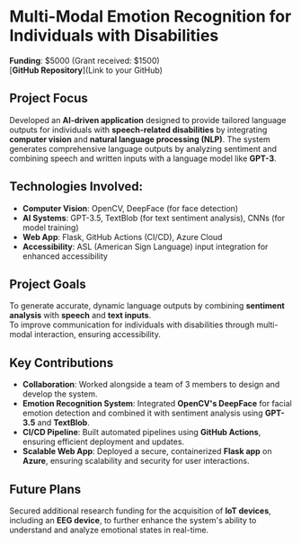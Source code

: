 # Multi-Modal Emotion Recognition for Individuals with Disabilities

**Funding**: $5000 (Grant received: $1500)  
[**GitHub Repository**](Link to your GitHub)

## Project Focus
Developed an **AI-driven application** designed to provide tailored language outputs for individuals with **speech-related disabilities** by integrating **computer vision** and **natural language processing (NLP)**. The system generates comprehensive language outputs by analyzing sentiment and combining speech and written inputs with a language model like **GPT-3**.

## Technologies Involved:
- **Computer Vision**: OpenCV, DeepFace (for face detection)  
- **AI Systems**: GPT-3.5, TextBlob (for text sentiment analysis), CNNs (for model training)  
- **Web App**: Flask, GitHub Actions (CI/CD), Azure Cloud  
- **Accessibility**: ASL (American Sign Language) input integration for enhanced accessibility

## Project Goals
To generate accurate, dynamic language outputs by combining **sentiment analysis** with **speech** and **text inputs**.  
To improve communication for individuals with disabilities through multi-modal interaction, ensuring accessibility.

## Key Contributions
- **Collaboration**: Worked alongside a team of 3 members to design and develop the system.  
- **Emotion Recognition System**: Integrated **OpenCV's DeepFace** for facial emotion detection and combined it with sentiment analysis using **GPT-3.5** and **TextBlob**.  
- **CI/CD Pipeline**: Built automated pipelines using **GitHub Actions**, ensuring efficient deployment and updates.  
- **Scalable Web App**: Deployed a secure, containerized **Flask app** on **Azure**, ensuring scalability and security for user interactions.

## Future Plans
Secured additional research funding for the acquisition of **IoT devices**, including an **EEG device**, to further enhance the system's ability to understand and analyze emotional states in real-time.
